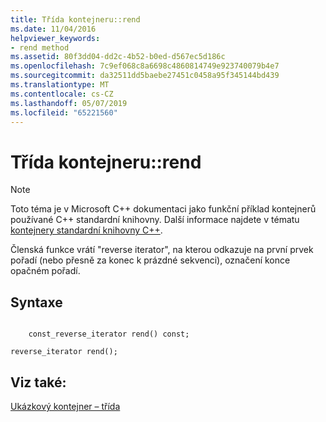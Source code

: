 ```yaml
---
title: Třída kontejneru::rend
ms.date: 11/04/2016
helpviewer_keywords:
- rend method
ms.assetid: 80f3dd04-dd2c-4b52-b0ed-d567ec5d186c
ms.openlocfilehash: 7c9ef068c8a6698c4860814749e923740079b4e7
ms.sourcegitcommit: da32511dd5baebe27451c0458a95f345144bd439
ms.translationtype: MT
ms.contentlocale: cs-CZ
ms.lasthandoff: 05/07/2019
ms.locfileid: "65221560"
---
```

# <a name="container-classrend"></a>Třída kontejneru::rend

> [!NOTE]
> Toto téma je v Microsoft C++ dokumentaci jako funkční příklad kontejnerů používané C++ standardní knihovny. Další informace najdete v tématu [kontejnery standardní knihovny C++](../standard-library/stl-containers.md).

Členská funkce vrátí "reverse iterator", na kterou odkazuje na první prvek pořadí (nebo přesně za konec k prázdné sekvenci), označení konce opačném pořadí.

## <a name="syntax"></a>Syntaxe

```

    const_reverse_iterator rend() const;

reverse_iterator rend();
```

## <a name="see-also"></a>Viz také:

[Ukázkový kontejner – třída](../standard-library/sample-container-class.md)<br/>
